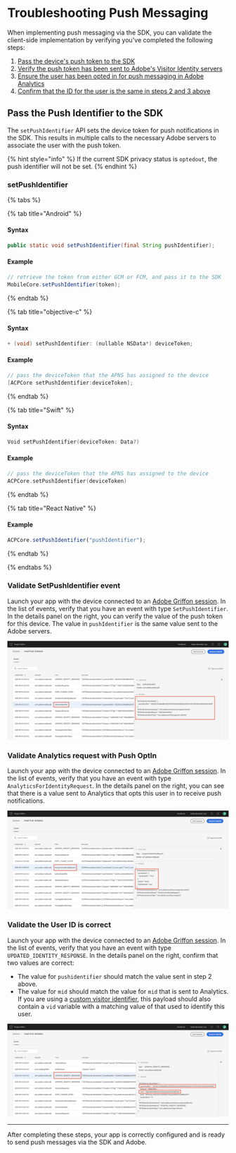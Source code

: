 # Troubleshooting Push Messaging

When implementing push messaging via the SDK, you can validate the client-side implementation by verifying you've completed the following steps:

1. [Pass the device's push token to the SDK](#pass-the-push-identifier-to-the-sdk)
2. [Verify the push token has been sent to Adobe's Visitor Identity servers](#validate-setpushidentifier-event)
3. [Ensure the user has been opted in for push messaging in Adobe Analytics](#validate-analytics-request-with-push-optin)
4. [Confirm that the ID for the user is the same in steps 2 and 3 above](#validate-the-user-id-is-correct)

## Pass the Push Identifier to the SDK

The `setPushIdentifier` API sets the device token for push notifications in the SDK. This results in multiple calls to the necessary Adobe servers to associate the user with the push token.

{% hint style="info" %}
If the current SDK privacy status is `optedout`, the push identifier will not be set.
{% endhint %}

### setPushIdentifier

{% tabs %}

{% tab title="Android" %}

#### Syntax

```java
public static void setPushIdentifier(final String pushIdentifier);
```

#### Example

```java
// retrieve the token from either GCM or FCM, and pass it to the SDK
MobileCore.setPushIdentifier(token);
```

{% endtab %}

{% tab title="objective-c" %}

#### Syntax

```objectivec
+ (void) setPushIdentifier: (nullable NSData*) deviceToken;
```

#### Example

```objectivec
// pass the deviceToken that the APNS has assigned to the device
[ACPCore setPushIdentifier:deviceToken];
```

{% endtab %}

{% tab title="Swift" %}

#### Syntax

```swift
Void setPushIdentifier(deviceToken: Data?)
```

#### Example

```swift
// pass the deviceToken that the APNS has assigned to the device
ACPCore.setPushIdentifier(deviceToken)
```

{% endtab %}

{% tab title="React Native" %}

#### Example

```jsx
ACPCore.setPushIdentifier("pushIdentifier");
```

{% endtab %}

{% endtabs %}

### Validate SetPushIdentifier event

Launch your app with the device connected to an [Adobe Griffon session](../../beta/project-griffon). In the list of events, verify that you have an event with type `SetPushIdentifier`. In the details panel on the right, you can verify the value of the push token for this device. The value in `pushIdentifier` is the same value sent to the Adobe servers.

<img src="../../.gitbook/assets/push_token_to_identity.png" />

### Validate Analytics request with Push OptIn

Launch your app with the device connected to an [Adobe Griffon session](../../beta/project-griffon). In the list of events, verify that you have an event with type `AnalyticsForIdentityRequest`. In the details panel on the right, you can see that there is a value sent to Analytics that opts this user in to receive push notifications.

<img src="../../.gitbook/assets/push_analytics_optin.png" />

### Validate the User ID is correct

Launch your app with the device connected to an [Adobe Griffon session](../../beta/project-griffon). In the list of events, verify that you have an event with type `UPDATED_IDENTITY_RESPONSE`. In the details panel on the right, confirm that two values are correct:

* The value for `pushidentifier` should match the value sent in step 2 above.
* The value for `mid` should match the value for `mid` that is sent to Analytics. If you are using a [custom visitor identifier](../../using-mobile-extensions/adobe-analytics/analytics-api-reference.md#setidentifier), this payload should also contain a `vid` variable with a matching value of that used to identify this user.

<img src="../../.gitbook/assets/push_identities.png" />

<hr />

After completing these steps, your app is correctly configured and is ready to send push messages via the SDK and Adobe.
